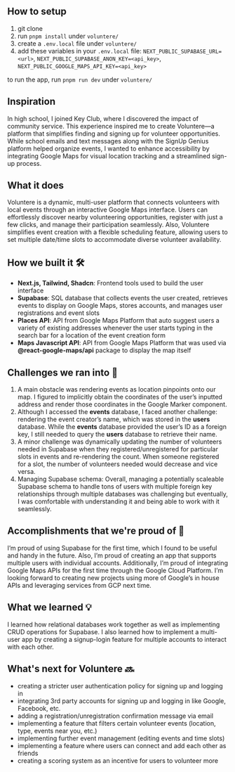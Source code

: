 ## How to setup
1. git clone
2. run `pnpm install` under `voluntere/`
3. create a `.env.local` file under `voluntere/`
4. add these variables in your `.env.local` file: `NEXT_PUBLIC_SUPABASE_URL=<url>`, `NEXT_PUBLIC_SUPABASE_ANON_KEY=<api_key>`, `NEXT_PUBLIC_GOOGLE_MAPS_API_KEY=<api_key>`

to run the app, run `pnpm run dev` under `voluntere/`

## Inspiration
In high school, I joined Key Club, where I discovered the impact of community service. This experience inspired me to create Voluntere—a platform that simplifies finding and signing up for volunteer opportunities. While school emails and text messages along with the SignUp Genius platform helped organize events, I wanted to enhance accessibility by integrating Google Maps for visual location tracking and a streamlined sign-up process.

## What it does
Voluntere is a dynamic, multi-user platform that connects volunteers with local events through an interactive Google Maps interface. Users can effortlessly discover nearby volunteering opportunities, register with just a few clicks, and manage their participation seamlessly. Also, Voluntere simplifies event creation with a flexible scheduling feature, allowing users to set multiple date/time slots to accommodate diverse volunteer availability.

## How we built it 🛠️
- <b>Next.js, Tailwind, Shadcn</b>:  Frontend tools used to build the user interface
- <b>Supabase</b>: SQL database that collects events the user created, retrieves events to display on Google Maps, stores accounts, and manages user registrations and event slots
- <b>Places API</b>: API from Google Maps Platform that auto suggest users a variety of existing addresses whenever the user starts typing in the search bar for a location of the event creation form
- <b>Maps Javascript API</b>: API from Google Maps Platform that was used via <b>@react-google-maps/api</b> package to display the map itself

## Challenges we ran into 🚧
<ol>
<li>A main obstacle was rendering events as location pinpoints onto our map. I figured to implicitly obtain the coordinates of the user’s inputted address and render those coordinates in the Google Marker component. </li>
<li>Although I accessed the <b>events</b> database, I faced another challenge: rendering the event creator’s name, which was stored in the <b>users</b> database. While the <b>events</b> database provided the user’s ID as a foreign key, I still needed to query the <b>users</b> database to retrieve their name. </li>
<li>A minor challenge was dynamically updating the number of volunteers needed in Supabase when they registered/unregistered for particular slots in events and re-rendering the count. When someone registered for a slot, the number of volunteers needed would decrease and vice versa. </li>
<li>Managing Supabase schema: </b> Overall, managing a potentially scaleable Supabase schema to handle tons of users with multiple foreign key relationships through multiple databases was challenging but eventually, I was comfortable with understanding it and being able to work with it seamlessly. </li> 
</ol>

## Accomplishments that we're proud of 🎉
I’m proud of using Supabase for the first time, which I found to be useful and handy in the future. Also, I’m proud of creating an app that supports multiple users with individual accounts. Additionally, I’m proud of integrating Google Maps APIs for the first time through the Google Cloud Platform. I’m looking forward to creating new projects using more of Google’s in house APIs and leveraging services from GCP next time.

## What we learned 💡
I learned how relational databases work together as well as implementing CRUD operations for Supabase.
I also learned how to implement a multi-user app by creating a signup-login feature for multiple accounts to interact with each other.

## What's next for Voluntere 🔜
- creating a stricter user authentication policy for signing up and logging in
- integrating 3rd party accounts for signing up and logging in like Google, Facebook, etc.
- adding a registration/unregistration confirmation message via email
- implementing a feature that filters certain volunteer events (location, type, events near you, etc.)
- implementing further event management (editing events and time slots)
- implementing a feature where users can connect and add each other as friends
- creating a scoring system as an incentive for users to volunteer more